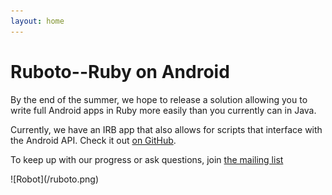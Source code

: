 ```yaml
---
layout: home
---
```


# Ruboto--Ruby on Android

By the end of the summer, we hope to release a solution allowing you to write full Android apps in Ruby more easily than you currently can in Java. 

Currently, we have an IRB app that also allows for scripts that interface with the Android API. Check it out [on GitHub](http://github.com/ruboto/ruboto-irb/). 

To keep up with our progress or ask questions, join [the mailing list](http://groups.google.com/group/ruboto)

<div id="robot-image">
![Robot](/ruboto.png)
</div>
